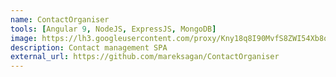 ```yaml
---
name: ContactOrganiser
tools: [Angular 9, NodeJS, ExpressJS, MongoDB]
image: https://lh3.googleusercontent.com/proxy/Kny18q8I90MvfS8ZWI54Xb8oiFt-GYDfwbjkQ1IONwOomucLEWvKpLX5bLaSUPGfYeXanBd6Vk5KFDah-EnPMvBl
description: Contact management SPA
external_url: https://github.com/mareksagan/ContactOrganiser
---
```

